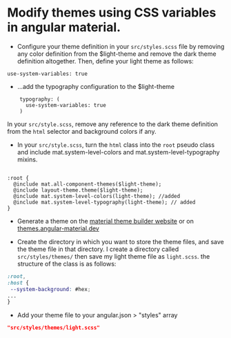 # Modify themes using CSS variables in angular material.

- Configure your theme definition in your `src/styles.scss` file by removing any color definition from the $light-theme and remove the dark theme definition altogether. Then, define your light theme as follows:

```
use-system-variables: true
``` 
- ...add the typography configuration to the $light-theme
```
    typography: (
      use-system-variables: true
    )
```
In your `src/style.scss`, remove any reference to the dark theme definition from the ```html``` selector and background colors if any.

- In your `src/style.scss`, turn the `html` class into the `root` pseudo class and include mat.system-level-colors and mat.system-level-typography mixins.
```

:root {
  @include mat.all-component-themes($light-theme);
  @include layout-theme.theme($light-theme);
  @include mat.system-level-colors(light-theme); //added
  @include mat.system-level-typography(light-theme); // added
}
```

- Generate a theme on the [material theme builder website](https://material-foundation.github.io/material-theme-builder/)
or on [themes.angular-material.dev](https://themes.angular-material.dev/)

- Create the directory in which you want to store the theme files, and save the theme file in that directory. I create a directory called ```src/styles/themes/``` then save my light theme file as ```light.scss```. 
 the structure of the class is as follows:
```  scss
:root,
:host {
 --system-background: #hex;
...
}
```
- Add your theme file to your angular.json > "styles" array
```json
"src/styles/themes/light.scss"
```
